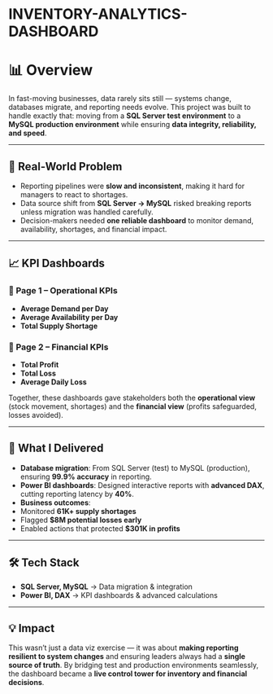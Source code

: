 # INVENTORY-ANALYTICS-DASHBOARD

# 📊 Overview

In fast-moving businesses, data rarely sits still — systems change, databases migrate, and reporting needs evolve.
This project was built to handle exactly that: moving from a **SQL Server test environment** to a **MySQL production environment** while ensuring **data integrity, reliability, and speed**.

---

## 🌟 Real-World Problem
- Reporting pipelines were **slow and inconsistent**, making it hard for managers to react to shortages.
- Data source shift from **SQL Server → MySQL** risked breaking reports unless migration was handled carefully.
- Decision-makers needed **one reliable dashboard** to monitor demand, availability, shortages, and financial impact.

---

## 📈 KPI Dashboards

### 🔹 Page 1 – Operational KPIs
- **Average Demand per Day**
- **Average Availability per Day**
- **Total Supply Shortage**

### 🔹 Page 2 – Financial KPIs
- **Total Profit**
- **Total Loss**
- **Average Daily Loss**

Together, these dashboards gave stakeholders both the **operational view** (stock movement, shortages) and the **financial view** (profits safeguarded, losses avoided).

---

## 🔑 What I Delivered
- **Database migration**: From SQL Server (test) to MySQL (production), ensuring **99.9% accuracy** in reporting.
- **Power BI dashboards**: Designed interactive reports with **advanced DAX**, cutting reporting latency by **40%**.
- **Business outcomes**:
- Monitored **61K+ supply shortages**
- Flagged **$8M potential losses early**
- Enabled actions that protected **$301K in profits**

---

## 🛠️ Tech Stack
- **SQL Server, MySQL** → Data migration & integration
- **Power BI, DAX** → KPI dashboards & advanced calculations

---

## 💡 Impact
This wasn’t just a data viz exercise — it was about **making reporting resilient to system changes** and ensuring leaders always had a **single source of truth**.
By bridging test and production environments seamlessly, the dashboard became a **live control tower for inventory and financial decisions**. 

